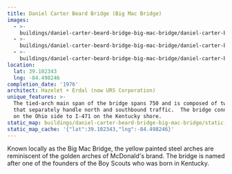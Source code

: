 ```yaml
---
title: Daniel Carter Beard Bridge (Big Mac Bridge)
images:
  - >-
    buildings/daniel-carter-beard-bridge-big-mac-bridge/daniel-carter-beard-bridge-big-mac-bridge-0_uy8jwa
  - >-
    buildings/daniel-carter-beard-bridge-big-mac-bridge/daniel-carter-beard-bridge-big-mac-bridge-1_keakp5
  - >-
    buildings/daniel-carter-beard-bridge-big-mac-bridge/daniel-carter-beard-bridge-big-mac-bridge-2_x9urr7
location:
  lat: 39.102343
  lng: -84.498246
completion_date: '1976'
architect: Hazelet + Erdal (now URS Corporation)
unique_features: >-
  The tied-arch main span of the bridge spans 750 and is composed of two bridges
  that separately handle north and southbound traffic.  The bridge connects I-71
  on the Ohio side to I-471 on the Kentucky shore.
static_map: buildings/daniel-carter-beard-bridge-big-mac-bridge/static-map_k16ms7
static_map_cache: '{"lat":39.102343,"lng":-84.498246}'
---
```


Known locally as the Big Mac Bridge, the yellow painted steel arches are reminiscent of the golden arches of McDonald's brand. The bridge is named after one of the founders of the Boy Scouts who was born in Kentucky.
